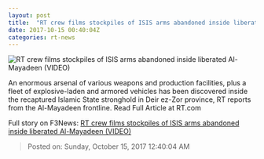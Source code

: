 ```yaml
---
layout: post
title:  "RT crew films stockpiles of ISIS arms abandoned inside liberated Al-Mayadeen (VIDEO)"
date: 2017-10-15 00:40:04Z
categories: rt-news
---
```


![RT crew films stockpiles of ISIS arms abandoned inside liberated Al-Mayadeen (VIDEO)](https://cdni.rt.com/files/2017.10/article/59e2aaf0fc7e931b248b4567.jpg)

An enormous arsenal of various weapons and production facilities, plus a fleet of explosive-laden and armored vehicles has been discovered inside the recaptured Islamic State stronghold in Deir ez-Zor province, RT reports from the Al-Mayadeen frontline. Read Full Article at RT.com


Full story on F3News: [RT crew films stockpiles of ISIS arms abandoned inside liberated Al-Mayadeen (VIDEO)](http://www.f3nws.com/n/PhRuNB)

> Posted on: Sunday, October 15, 2017 12:40:04 AM
